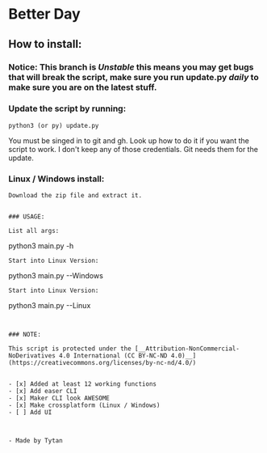 # Better Day

## How to install:

### Notice: This branch is ***Unstable*** this means you may get bugs that will break the script, make sure you run update.py ***daily*** to make sure you are on the latest stuff. 

### Update the script by running:

```
python3 (or py) update.py
```

You must be singed in to git and gh. Look up how to do it if you want the script to work. I don't keep any of those credentials. Git needs them for the update.
### Linux / Windows install:

```
Download the zip file and extract it.
```
```

### USAGE:

List all args:
```
python3 main.py -h
```
Start into Linux Version:
```
python3 main.py --Windows
```
Start into Linux Version:
```
python3 main.py --Linux
```


### NOTE:

This script is protected under the [__Attribution-NonCommercial-NoDerivatives 4.0 International (CC BY-NC-ND 4.0)__](https://creativecommons.org/licenses/by-nc-nd/4.0/)


- [x] Added at least 12 working functions
- [x] Add easer CLI
- [x] Maker CLI look AWESOME
- [x] Make crossplatform (Linux / Windows)
- [ ] Add UI



- Made by Tytan

